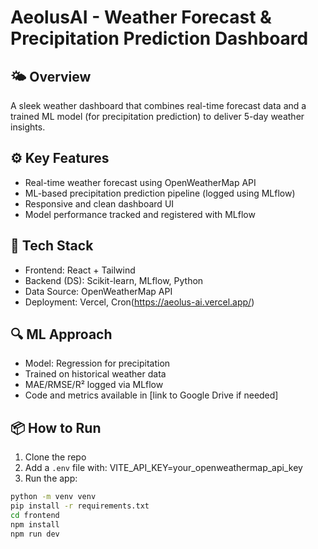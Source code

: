 # AeolusAI - Weather Forecast & Precipitation Prediction Dashboard

## 🌤️ Overview
A sleek weather dashboard that combines real-time forecast data and a trained ML model (for precipitation prediction) to deliver 5-day weather insights.

## ⚙️ Key Features
- Real-time weather forecast using OpenWeatherMap API
- ML-based precipitation prediction pipeline (logged using MLflow)
- Responsive and clean dashboard UI
- Model performance tracked and registered with MLflow

## 🧠 Tech Stack
- Frontend: React + Tailwind
- Backend (DS): Scikit-learn, MLflow, Python
- Data Source: OpenWeatherMap API
- Deployment: Vercel, Cron(https://aeolus-ai.vercel.app/)

## 🔍 ML Approach
- Model: Regression for precipitation
- Trained on historical weather data
- MAE/RMSE/R² logged via MLflow
- Code and metrics available in [link to Google Drive if needed]

## 📦 How to Run
1. Clone the repo
2. Add a `.env` file with:
VITE_API_KEY=your_openweathermap_api_key
3. Run the app:
```bash
python -m venv venv
pip install -r requirements.txt
cd frontend
npm install
npm run dev
